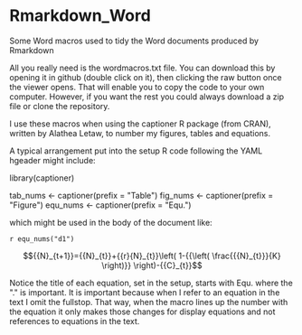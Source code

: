 # Rmarkdown_Word
Some Word macros used to tidy the Word documents produced by Rmarkdown

All you really need is the wordmacros.txt file. You can download this by opening it in github (double click on it), then clicking the raw button once the viewer opens. That will enable you to copy the code to your own computer. However, if you want the rest you could always download a zip file or clone the repository.

I use these macros when using the captioner R package (from CRAN), written by Alathea Letaw, to number my figures, tables and equations. 

A typical arrangement put into the setup R code following the YAML hgeader might include:

library(captioner)

tab_nums <- captioner(prefix = "Table")
fig_nums <- captioner(prefix = "Figure")
equ_nums <- captioner(prefix = "Equ.")

which might be used in the body of the document like:


`r equ_nums("d1")`

$${{N}_{t+1}}={{N}_{t}}+{{r}{N}_{t}}\left( 1-{{\left( \frac{{{N}_{t}}}{K} \right)}} \right)-{{C}_{t}}$$


Notice the title of each equation, set in the setup, starts with Equ. where the "." is important. It is important because when I refer to an equation in the text I omit the fullstop. That way, when the macro lines up the number with the equation it only makes those changes for display equations and not references to equations in the text.
